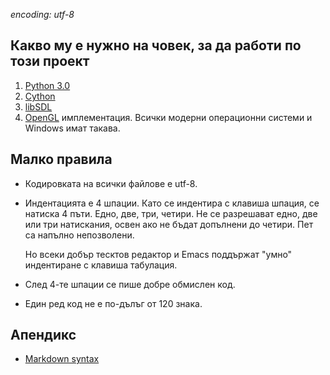 *encoding: utf-8*

Какво му е нужно на човек, за да работи по този проект
------------------------------------------------------
1. [Python 3.0](http://docs.python.org/3.0/)
2. [Cython](http://cython.org)
3. [libSDL](http://libsdl.org)
4. [OpenGL](http://opengl.org) имплементация.
   Всички модерни операционни системи и Windows имат такава.

Малко правила
-------------
* Кодировката на всички файлове е utf-8.
* Индентацията е 4 шпации. Като се индентира с клавиша шпация,
  се натиска 4 пъти. Едно, две, три, четири. Не се разрешават
  едно, две или три натискания, освен ако не бъдат допълнени до
  четири. Пет са напълно непозволени.

  Но всеки добър тесктов редактор и Emacs поддържат "умно"
  индентиране с клавиша табулация.
* След 4-те шпации се пише добре обмислен код.
* Един ред код не е по-дълъг от 120 знака.

Апендикс
--------
* [Markdown syntax](http://daringfireball.net/projects/markdown/syntax)

